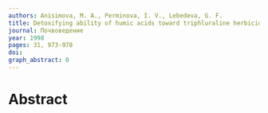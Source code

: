 ```yaml
---
authors: Anisimova, M. A., Perminova, I. V., Lebedeva, G. F.
title: Detoxifying ability of humic acids toward triphluraline herbicide
journal: Почвоведение
year: 1998
pages: 31, 973-978
doi: 
graph_abstract: 0
---
```


# Abstract 

 
